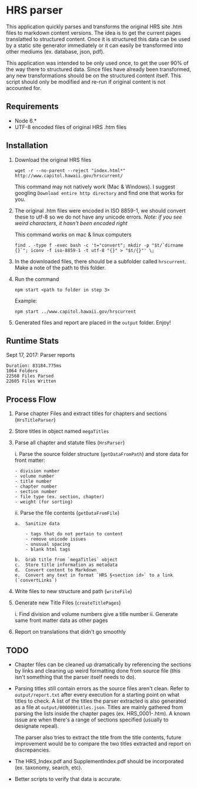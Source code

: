 # HRS parser

This application quickly parses and transforms the original HRS site .htm files to markdown content versions. The idea is to get the current pages translatted to structured content. Once it is structured this data can be used by a static site generator immediately or it can easily be transformed into other mediums (ex. database, json, pdf). 

This application was intended to be only used once, to get the user 90% of the way there to structured data. Since files have already been transformed, any new transformations should be on the structured content itself. This script should only be modified and re-run if original content is not accounted for.

## Requirements
* Node 6.*
* UTF-8 encoded files of original HRS .htm files

## Installation
1.  Download the original HRS files
    ```
    wget -r --no-parent --reject "index.html*" http://www.capitol.hawaii.gov/hrscurrent/
    ```
    This command may not natively work (Mac & Windows). I suggest googling `Download entire http directory` and find one that works for you.

2.  The original .htm files were encoded in ISO 8859-1, we should convert these to utf-8 so we do not have any unicode errors. *Note: if you see weird characters, it hasn't been encoded right*

    This command works on mac & linux computers 
    ```
    find . -type f -exec bash -c 't="convert"; mkdir -p "$t/`dirname {}`"; iconv -f iso-8859-1 -t utf-8 "{}" > "$t/{}"' \;
    ```

3.  In the downloaded files, there should be a subfolder called `hrscurrent`. Make a note of the path to this folder.

4.  Run the command
    ```
    npm start <path to folder in step 3>
    ```
    
    Example:
    ```
    npm start ../www.capitol.hawaii.gov/hrscurrent
    ```

5.  Generated files and report are placed in the `output` folder. Enjoy!

## Runtime Stats

Sept 17, 2017: Parser reports

```
Duration: 83184.775ms
1064 Folders
22568 Files Parsed
22605 Files Written
```

## Process Flow
1.  Parse chapter Files and extract titles for chapters and sections (`HrsTitleParser`) 
2.  Store titles in object named `megaTitles`
3.  Parse all chapter and statute files (`HrsParser`)

    i.  Parse the source folder structure (`getDataFromPath`) and store data for front matter:
        
        - division number
        - volume number
        - title number
        - chapter number
        - section number
        - file type (ex. section, chapter)
        - weight (for sorting)

    ii. Parse the file contents (`getDataFromFile`)

        a.  Sanitize data
            
            - tags that do not pertain to content
            - remove unicode issues
            - unusual spacing
            - blank html tags

        b.  Grab title from `megaTitles` object
        c.  Store title information as metadata
        d.  Convert content to Markdown
        e.  Convert any text in format `HRS §<section id>` to a link (`convertLinks`)

4.  Write files to new structure and path (`writeFile`)
5.  Generate new Title Files (`createTitlePages`)

    i.  Find division and volume numbers give a title number
    ii. Generate same front matter data as other pages

6.  Report on translations that didn't go smoothly

## TODO

*   Chapter files can be cleaned up dramatically by referencing the sections by links and cleaning up weird formatting done from source file (this isn't something that the parser itself needs to do).

*   Parsing titles still contain errors as the source files aren't clean. Refer to `output/report.txt` after every execution for a starting point on what titles to check. A list of the titles the parser extracted is also generated as a file at `output/000000titles.json`. Titles are mainly gathered from parsing the lists inside the chapter pages (ex. HRS_0001-.htm).  A known issue are when there's a range of sections specified (usually to designate repeal). 

    The parser also tries to extract the title from the title contents, future improvement would be to compare the two titles extracted and report on discrepancies. 

*   The HRS_Index.pdf and SupplementIndex.pdf should be incorporated (ex. taxonomy, search, etc).

*   Better scripts to verify that data is accurate.

